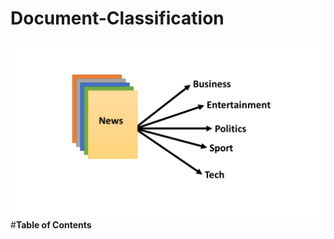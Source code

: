 # Document-Classification
![](https://github.com/seanaba/Document-Classification/blob/master/doc/pic/pic1.jpg)
#**Table of Contents**


